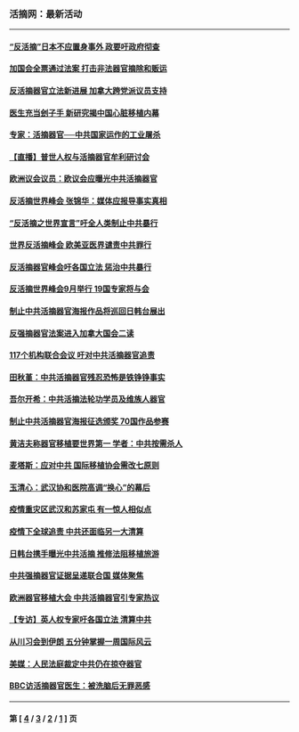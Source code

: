 ### 活摘网：最新活动
---
#### [“反活摘”日本不应置身事外 政要吁政府彻查](../../pages/nf5883/n13971188.md?06260430) 
#### [加国会全票通过法案 打击非法器官摘除和贩运](../../pages/nf5883/n13884924.md?06260430) 
#### [反活摘器官立法新进展 加拿大跨党派议员支持](../../pages/nf5883/n13876061.md?06260430) 
#### [医生充当刽子手 新研究揭中国心脏移植内幕](../../pages/nf5883/n13772291.md?06260430) 
#### [专家：活摘器官──中共国家运作的工业屠杀](../../pages/nf5883/n13761178.md?06260430) 
#### [【直播】普世人权与活摘器官牟利研讨会](../../pages/nf5883/n13425146.md?06260430) 
#### [欧洲议会议员：欧议会应曝光中共活摘器官](../../pages/nf5883/n13336571.md?06260430) 
#### [反活摘世界峰会 张锦华：媒体应报导事实真相](../../pages/nf5883/n13278502.md?06260430) 
#### [“反活摘之世界宣言”吁全人类制止中共暴行](../../pages/nf5883/n13259730.md?06260430) 
#### [世界反活摘峰会 欧美亚医界谴责中共罪行](../../pages/nf5883/n13253550.md?06260430) 
#### [反活摘器官峰会吁各国立法 惩治中共暴行](../../pages/nf5883/n13245052.md?06260430) 
#### [反活摘世界峰会9月举行 19国专家将与会](../../pages/nf5883/n13201492.md?06260430) 
#### [制止中共活摘器官海报作品将巡回日韩台展出](../../pages/nf5883/n13177791.md?06260430) 
#### [反强摘器官法案进入加拿大国会二读](../../pages/nf5883/n13033450.md?06260430) 
#### [117个机构联合会议 吁对中共活摘器官追责](../../pages/nf5883/n12775087.md?06260430) 
#### [田秋堇：中共活摘器官残忍恐怖是铁铮铮事实](../../pages/nf5883/n12702148.md?06260430) 
#### [吾尔开希：中共活摘法轮功学员及维族人器官](../../pages/nf5883/n12693197.md?06260430) 
#### [制止中共活摘器官海报征选颁奖 70国作品参赛](../../pages/nf5883/n12692050.md?06260430) 
#### [黄洁夫称器官移植要世界第一 学者：中共按需杀人](../../pages/nf5883/n12572329.md?06260430) 
#### [麦塔斯：应对中共 国际移植协会需改七原则](../../pages/nf5883/n12514711.md?06260430) 
#### [玉清心：武汉协和医院高调“换心”的幕后](../../pages/nf5883/n12298730.md?06260430) 
#### [疫情重灾区武汉和苏家屯 有一惊人相似点](../../pages/nf5883/n12150824.md?06260430) 
#### [疫情下全球追责 中共还面临另一大清算](../../pages/nf5883/n12070397.md?06260430) 
#### [日韩台携手曝光中共活摘 推修法阻移植旅游](../../pages/nf5883/n11712046.md?06260430) 
#### [中共强摘器官证据呈递联合国 媒体聚焦](../../pages/nf5883/n11546426.md?06260430) 
#### [欧洲器官移植大会 中共活摘器官引专家热议](../../pages/nf5883/n11539095.md?06260430) 
#### [【专访】英人权专家吁各国立法 清算中共](../../pages/nf5883/n11367315.md?06260430) 
#### [从川习会到伊朗 五分钟掌握一周国际风云](../../pages/nf5883/n11338520.md?06260430) 
#### [美媒：人民法庭裁定中共仍在掠夺器官](../../pages/nf5883/n11334897.md?06260430) 
#### [BBC访活摘器官医生：被洗脑后无罪恶感](../../pages/nf5883/n11335935.md?06260430) 

---
#### 第 [ [4](./4.md?06260430) / [3](./3.md?06260430) / [2](./2.md?06260430) / [1](./1.md?06260430) ] 页
